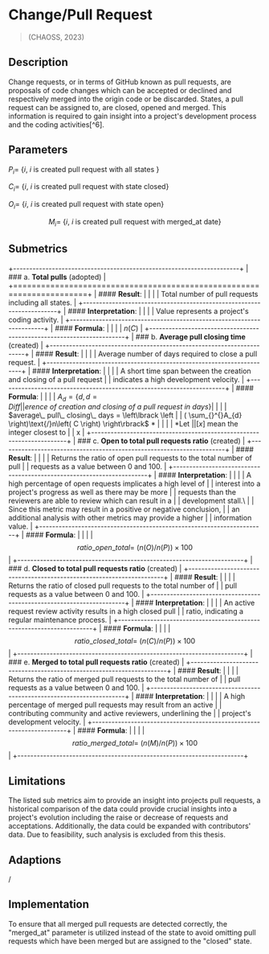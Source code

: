 # Change/Pull Request 
>(CHAOSS, 2023)

## Description

Change requests, or in terms of GitHub known as pull requests, are
proposals of code changes which can be accepted or declined and
respectively merged into the origin code or be discarded. States, a pull
request can be assigned to, are closed, opened and merged. This
information is required to gain insight into a project's development
process and the coding activities[^6].

## Parameters

$P_{i} = \ \{ i,\ i\ \text{is}\ \text{created}\ \text{pull}\ \text{request}\ \text{with}\ \text{all}\ \text{states}\ \}$

$C_{i} = \ \{ i,\ i\ \text{is}\ \text{created}\ \text{pull}\ \text{request}\ \text{with}\ \text{state}\ \text{closed}\}$

$O_{i} = \ \{ i,\ i\ \text{is}\ \text{created}\ \text{pull}\ \text{request}\ \text{with}\ \text{state}\ \text{open}\}$

$$M_{i} = \ \{ i,\ i\ \text{is}\ \text{created}\ \text{pull}\ \text{request}\ \text{with}\ \text{merged}\_\text{at}\ \text{date}\}$$

## Submetrics

+----------------------------------------------------------------------+
| ### a.  **Total pulls** (adopted)                                    |
+======================================================================+
| #### **Result**:                                                     |
|                                                                      |
| Total number of pull requests including all states.                  |
+----------------------------------------------------------------------+
| #### **Interpretation**:                                             |
|                                                                      |
| Value represents a project's coding activity.                        |
+----------------------------------------------------------------------+
| #### **Formula**:                                                    |
|                                                                      |
| $n(C)$                                                               |
+----------------------------------------------------------------------+
| ### b.  **Average pull closing time** (created)                      |
+----------------------------------------------------------------------+
| #### **Result**:                                                     |
|                                                                      |
| Average number of days required to close a pull request.             |
+----------------------------------------------------------------------+
| #### **Interpretation**:                                             |
|                                                                      |
| A short time span between the creation and closing of a pull request |
| indicates a high development velocity.                               |
+----------------------------------------------------------------------+
| #### **Formula**:                                                    |
|                                                                      |
| $A_{d} = \{ d,d = Diff                                               |
| erence\ of\ creation\ and\ closing\ of\ a\ pull\ request\ in\ days\}$|
|                                                                      |
| $average\_ pull\_ closing\_ days = \left\lbrack \left                |
| ( \sum_{}^{}A_{d} \right)\text{/}n\left( C \right) \right\rbrack$ *  |
|                                                                      |
| *$\text{Let\ }                                                       |
| \left\lbrack x \right\rbrack\text{\ mean\ the\ integer\ closest\ to\ |
| x}$                                                                  |
+----------------------------------------------------------------------+
| ### c.  **Open to total pull requests ratio** (created)              |
+----------------------------------------------------------------------+
| #### **Result**:                                                     |
|                                                                      |
| Returns the ratio of open pull requests to the total number of pull  |
| requests as a value between 0 and 100.                               |
+----------------------------------------------------------------------+
| #### **Interpretation**:                                             |
|                                                                      |
| A high percentage of open requests implicates a high level of        |
| interest into a project's progress as well as there may be more      |
| requests than the reviewers are able to review which can result in a |
| development stall.\                                                  |
| Since this metric may result in a positive or negative conclusion,   |
| an additional analysis with other metrics may provide a higher       |
| information value.                                                   |
+----------------------------------------------------------------------+
| #### **Formula**:                                                    |
|                                                                      |
| $$ratio\_ open\_ total = \ (n(O)/n(P)) \times 100$$                  |
+----------------------------------------------------------------------+
| ### d.  **Closed to total pull requests ratio** (created)            |
+----------------------------------------------------------------------+
| #### **Result**:                                                     |
|                                                                      |
| Returns the ratio of closed pull requests to the total number of     |
| pull requests as a value between 0 and 100.                          |
+----------------------------------------------------------------------+
| #### **Interpretation**:                                             |
|                                                                      |
| An active request review activity results in a high closed pull      |
| ratio, indicating a regular maintenance process.                     |
+----------------------------------------------------------------------+
| #### **Formula**:                                                    |
|                                                                      |
| $$ratio\_ closed\_ total = \ (n(C)/n(P)) \times 100$$                |
+----------------------------------------------------------------------+
| ### e.  **Merged to total pull requests ratio** (created)            |
+----------------------------------------------------------------------+
| #### **Result**:                                                     |
|                                                                      |
| Returns the ratio of merged pull requests to the total number of     |
| pull requests as a value between 0 and 100.                          |
+----------------------------------------------------------------------+
| #### **Interpretation**:                                             |
|                                                                      |
| A high percentage of merged pull requests may result from an active  |
| contributing community and active reviewers, underlining the         |
| project's development velocity.                                      |
+----------------------------------------------------------------------+
| #### **Formula**:                                                    |
|                                                                      |
| $$ratio\_ merged\_ total = \ (n(M)/n(P)) \times 100$$                |
+----------------------------------------------------------------------+

## Limitations

The listed sub metrics aim to provide an insight into projects pull
requests, a historical comparison of the data could provide crucial
insights into a project's evolution including the raise or decrease of
requests and acceptations. Additionally, the data could be expanded with
contributors' data. Due to feasibility, such analysis is excluded from
this thesis.

## Adaptions
/

## Implementation

To ensure that all merged pull requests are detected correctly, the
"merged\_at" parameter is utilized instead of the state to avoid
omitting pull requests which have been merged but are assigned to the
"closed" state.
